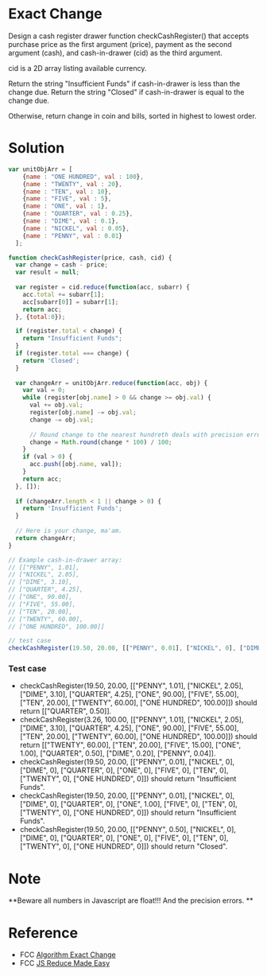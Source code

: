 # Exact Change

Design a cash register drawer function checkCashRegister() that accepts purchase price as the first argument (price), payment as the second argument (cash), and cash-in-drawer (cid) as the third argument.

cid is a 2D array listing available currency.

Return the string "Insufficient Funds" if cash-in-drawer is less than the change due. Return the string "Closed" if cash-in-drawer is equal to the change due.

Otherwise, return change in coin and bills, sorted in highest to lowest order.

# Solution
```Javascript
var unitObjArr = [
    {name : "ONE HUNDRED", val : 100},
    {name : "TWENTY", val : 20},
    {name : "TEN", val : 10},
    {name : "FIVE", val : 5},
    {name : "ONE", val : 1},
    {name : "QUARTER", val : 0.25},
    {name : "DIME", val : 0.1},
    {name : "NICKEL", val : 0.05},
    {name : "PENNY", val : 0.01}
  ];

function checkCashRegister(price, cash, cid) {
  var change = cash - price;
  var result = null;
  
  var register = cid.reduce(function(acc, subarr) {
    acc.total += subarr[1];
    acc[subarr[0]] = subarr[1];
    return acc;
  }, {total:0});

  if (register.total < change) {
    return "Insufficient Funds";
  } 
  if (register.total === change) {
    return 'Closed';
  }
  
  var changeArr = unitObjArr.reduce(function(acc, obj) {
    var val = 0;
    while (register[obj.name] > 0 && change >= obj.val) {
      val += obj.val;
      register[obj.name] -= obj.val;
      change -= obj.val;
      
      // Round change to the nearest hundreth deals with precision errors
      change = Math.round(change * 100) / 100;
    }
    if (val > 0) {
      acc.push([obj.name, val]);
    }
    return acc;
  }, []);
  
  if (changeArr.length < 1 || change > 0) {
    return 'Insufficient Funds';
  }
  
  // Here is your change, ma'am.
  return changeArr;
}

// Example cash-in-drawer array:
// [["PENNY", 1.01],
// ["NICKEL", 2.05],
// ["DIME", 3.10],
// ["QUARTER", 4.25],
// ["ONE", 90.00],
// ["FIVE", 55.00],
// ["TEN", 20.00],
// ["TWENTY", 60.00],
// ["ONE HUNDRED", 100.00]]

// test case
checkCashRegister(19.50, 20.00, [["PENNY", 0.01], ["NICKEL", 0], ["DIME", 0], ["QUARTER", 0], ["ONE", 1.00], ["FIVE", 0], ["TEN", 0], ["TWENTY", 0], ["ONE HUNDRED", 0]]);
```
### Test case
- checkCashRegister(19.50, 20.00, [["PENNY", 1.01], ["NICKEL", 2.05], ["DIME", 3.10], ["QUARTER", 4.25], ["ONE", 90.00], ["FIVE", 55.00], ["TEN", 20.00], ["TWENTY", 60.00], ["ONE HUNDRED", 100.00]]) should return [["QUARTER", 0.50]].
- checkCashRegister(3.26, 100.00, [["PENNY", 1.01], ["NICKEL", 2.05], ["DIME", 3.10], ["QUARTER", 4.25], ["ONE", 90.00], ["FIVE", 55.00], ["TEN", 20.00], ["TWENTY", 60.00], ["ONE HUNDRED", 100.00]]) should return [["TWENTY", 60.00], ["TEN", 20.00], ["FIVE", 15.00], ["ONE", 1.00], ["QUARTER", 0.50], ["DIME", 0.20], ["PENNY", 0.04]].
- checkCashRegister(19.50, 20.00, [["PENNY", 0.01], ["NICKEL", 0], ["DIME", 0], ["QUARTER", 0], ["ONE", 0], ["FIVE", 0], ["TEN", 0], ["TWENTY", 0], ["ONE HUNDRED", 0]]) should return "Insufficient Funds".
- checkCashRegister(19.50, 20.00, [["PENNY", 0.01], ["NICKEL", 0], ["DIME", 0], ["QUARTER", 0], ["ONE", 1.00], ["FIVE", 0], ["TEN", 0], ["TWENTY", 0], ["ONE HUNDRED", 0]]) should return "Insufficient Funds".
- checkCashRegister(19.50, 20.00, [["PENNY", 0.50], ["NICKEL", 0], ["DIME", 0], ["QUARTER", 0], ["ONE", 0], ["FIVE", 0], ["TEN", 0], ["TWENTY", 0], ["ONE HUNDRED", 0]]) should return "Closed".

# Note
**Beware all numbers in Javascript are float!!! And the precision errors. **


# Reference
- FCC [Algorithm Exact Change](https://github.com/FreeCodeCamp/FreeCodeCamp/wiki/Algorithm-Exact-Change)
- FCC [JS Reduce Made Easy](https://github.com/FreeCodeCamp/FreeCodeCamp/wiki/JS-Reduce-Made-Easy)
